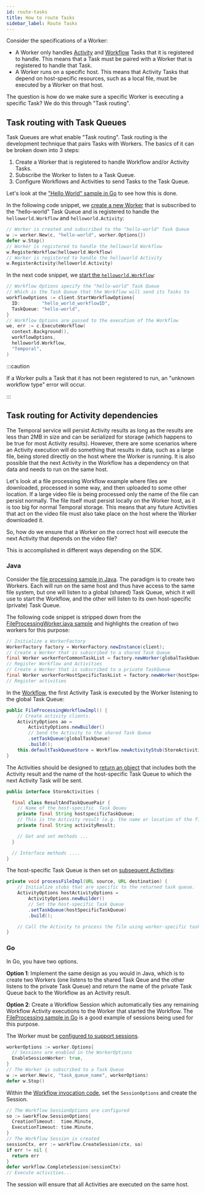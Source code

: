 ```yaml
---
id: route-tasks
title: How to route Tasks
sidebar_label: Route Tasks
---
```


Consider the specifications of a Worker:
- A Worker only handles [Activity](docs/learn-activities) and [Workflow](docs/learn-workflows) Tasks that it is registered to handle. This means that a Task must be paired with a Worker that is registered to handle that Task.
- A Worker runs on a specific host. This means that Activity Tasks that depend on host-specific resources, such as a local file, must be executed by a Worker on that host.

The question is how do we make sure a specific Worker is executing a specific Task? We do this through "Task routing".

## Task routing with Task Queues

Task Queues are what enable "Task routing". Task routing is the development technique that pairs Tasks with Workers. The basics of it can be broken down into 3 steps:

1. Create a Worker that is registered to handle Workflow and/or Activity Tasks.
2. Subscribe the Worker to listen to a Task Queue.
3. Configure Workflows and Activities to send Tasks to the Task Queue.

Let's look at the ["Hello World" sample in Go](https://github.com/temporalio/temporal-go-samples/tree/master/helloworld) to see how this is done.

In the following code snippet, we [create a new Worker](https://github.com/temporalio/go-samples/blob/master/helloworld/worker/main.go#L26) that is subscribed to the "hello-world" Task Queue and is registered to handle the `helloworld.Workflow` and `helloworld.Activity`:

```go
// Worker is created and subscribed to the "hello-world" Task Queue
w := worker.New(c, "hello-world", worker.Options{})
defer w.Stop()
// Worker is registered to handle the helloworld Workflow
w.RegisterWorkflow(helloworld.Workflow)
// Worker is registered to handle the helloworld Activity
w.RegisterActivity(helloworld.Activity)
```

In the next code snippet, we [start the `helloworld.Workflow`](https://github.com/temporalio/go-samples/blob/master/helloworld/starter/main.go#L25):

```go
// Workflow Options specify the "hello-world" Task Queue
// Which is the Task Queue that the Workflow will send its Tasks to
workflowOptions := client.StartWorkflowOptions{
  ID:        "hello_world_workflowID",
  TaskQueue: "hello-world",
}
// Workflow Options are passed to the execution of the Workflow
we, err := c.ExecuteWorkflow(
  context.Background(), 
  workflowOptions, 
  helloworld.Workflow, 
  "Temporal",
)
```

:::caution

If a Worker pulls a Task that it has not been registered to run, an "unknown workflow type" error will occur.

:::

## Task routing for Activity dependencies

The Temporal service will persist Activity results as long as the results are less than 2MB in size and can be serialized for storage (which happens to be true for most Activity results). However, there are some scenarios where an Activity execution will do something that results in data, such as a large file, being stored directly on the host where the Worker is running. It is also possible that the next Activity in the Workflow has a dependency on that data and needs to run on the same host.

Let's look at a file processing Workflow example where files are downloaded, processed in some way, and then uploaded to some other location. If a large video file is being processed only the name of the file can persist normally. The file itself must persist locally on the Worker host, as it is too big for normal Temporal storage. This means that any future Activities that act on the video file must also take place on the host where the Worker downloaded it.

So, how do we ensure that a Worker on the correct host will execute the next Activity that depends on the video file?

This is accomplished in different ways depending on the SDK.

### Java

Consider the [file processing sample in Java](https://github.com/temporalio/java-samples/tree/master/src/main/java/io/temporal/samples/fileprocessing). The paradigm is to create two Workers. Each will run on the same host and thus have access to the same file system, but one will listen to a global (shared) Task Queue, which it will use to start the Workflow, and the other will listen to its own host-specific (private) Task Queue. 

The following code snippet is stripped down from the [FileProcessingWorker.java sample](https://github.com/temporalio/java-samples/blob/master/src/main/java/io/temporal/samples/fileprocessing/FileProcessingWorker.java) and highlights the creation of two workers for this purpose:

```java
// Initialize a WorkerFactory
WorkerFactory factory = WorkerFactory.newInstance(client);
// Create a Worker that is subscribed to a shared Task Queue
final Worker workerForCommonTaskList = factory.newWorker(globalTaskQueue);
// Register Workflow and Activities
// Create a Worker that is subscribed to a private TaskQueue
final Worker workerForHostSpecificTaskList = factory.newWorker(hostSpecifiTaskQueue);
// Register activities
```

In the [Workflow](https://github.com/temporalio/java-samples/blob/master/src/main/java/io/temporal/samples/fileprocessing/FileProcessingWorkflowImpl.java#L42), the first Activity Task is executed by the Worker listening to the global Task Queue:

```java
public FileProcessingWorkflowImpl() {
    // Create activity clients.
    ActivityOptions ao =
        ActivityOptions.newBuilder()
        // Send the Activity to the shared Task Queue
        .setTaskQueue(globalTaskQueue)
        .build();
    this.defaultTaskQueueStore = Workflow.newActivityStub(StoreActivities.class, ao);
}
```

The Activities should be designed to [return an object](https://github.com/temporalio/java-samples/blob/master/src/main/java/io/temporal/samples/fileprocessing/StoreActivities.java) that includes both the Activity result and the name of the host-specific Task Queue to which the next Activity Task will be sent.

```java
public interface StoreActivities {

  final class ResultAndTaskQueuePair {
    // Name of the host-specific  Task Qeueu
    private final String hostspecificTaskQueue;
    // This is the Activity result (e.g. the name or location of the file)
    private final String activityResult;

    // Get and set methods ...
  }

  // Interface methods ....
}
```

The host-specific Task Queue is then set on [subsequent Activities](https://github.com/temporalio/java-samples/blob/master/src/main/java/io/temporal/samples/fileprocessing/FileProcessingWorkflowImpl.java#L63):

```java
private void processFileImpl(URL source, URL destination) {
    // Initialize stubs that are specific to the returned task queue.
    ActivityOptions hostActivityOptions =
        ActivityOptions.newBuilder()
        // Set the host-specific Task Queue
        .setTaskQueue(hostSpecificTaskQueue)
        .build();

    // Call the Activity to process the file using worker-specific task queue.
}
```

### Go

In Go, you have two options.

**Option 1**: Implement the same design as you would in Java, which is to create two Workers (one listens to the shared Task Qeue and the other listens to the private Task Queue) and return the name of the private Task Queue back to the Workflow as an Activity result.

**Option 2**: Create a Workflow Session which automatically ties any remaining Workflow Activity executions to the Worker that started the Workflow. The [FileProcessing sample in Go](https://github.com/temporalio/temporal-go-samples/tree/master/fileprocessing) is a good example of sessions being used for this purpose.

The Worker must be [configured to support sessions](https://github.com/temporalio/go-samples/blob/master/fileprocessing/worker/main.go#L27).

```go
workerOptions := worker.Options{
  // Sessions are enabled in the WorkerOptions
  EnableSessionWorker: true,
}
// The Worker is subscribed to a Task Queue
w := worker.New(c, "task_queue_name", workerOptions)
defer w.Stop()
```

Within the [Workflow invocation code](https://github.com/temporalio/go-samples/blob/master/fileprocessing/workflow.go#L48), set the `SessionOptions` and create the Session.

```go
// The Workflow SessionOptions are configured
so := &workflow.SessionOptions{
  CreationTimeout:  time.Minute,
  ExecutionTimeout: time.Minute,
}
// The Workflow Session is created
sessionCtx, err := workflow.CreateSession(ctx, so)
if err != nil {
  return err
}
defer workflow.CompleteSession(sessionCtx)
// Execute activities...
```

The session will ensure that all Activities are executed on the same host.

